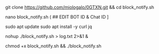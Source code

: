 git clone https://github.com/miologalo/0GTXN.git && cd block_notify.sh

nano block_notify.sh ( ## EDIT BOT ID & Chat ID ]


sudo apt update
sudo apt install -y curl jq

nohup ./block_notify.sh > log.txt 2>&1 &

chmod +x block_notify.sh && ./block_notify.sh

